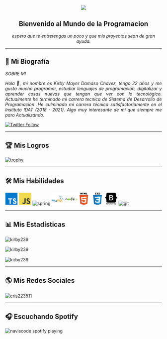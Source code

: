 <p align="center"><img width="120" src="https://user-images.githubusercontent.com/6661165/91657958-61b4fd00-eb00-11ea-9def-dc7ef5367e34.png" />
<h2 align="center">Bienvenido al Mundo de la Programacion</h2></p>
<i><p align="center">espero que te entretengas un poco y que mis proyectos sean de gran ayuda.</p></i>

---

## 📖 Mi Biografía

*SOBRE MI*
<i><p align="justify">Hola 👋, mi nombre es Kirby Mayer Damaso Chavez, tengo 22 años y me gusta mucho programar, estudiar lenguajes de programación, digitalizar y aprender cosas nuevas que tengan que ver con lo tecnológico. Actualmente he terminado mi carrera tecnica de Sistema de Desarrollo de Programacion .He culminado mi carrera técnica satisfactoriamente en el Instituto IDAT (2018 - 2021). Algo muy interesante de mí que siempre me paro Actualizando.</p></i>
[![Twitter Follow](https://img.shields.io/twitter/follow/Cris223511?color=1DA1F2&label=Cris223511&logo=twitter&style=for-the-badge)](https://twitter.com/Cris223511)

---

## 🏆 Mis Logros

[![trophy](https://github-profile-trophy.vercel.app/?username=kirby239&theme=dracula&row=1&column=6)](https://github.com/ryo-ma/github-profile-trophy)

---

## 🛠️ Mis Habilidades
<img src="https://raw.githubusercontent.com/devicons/devicon/master/icons/typescript/typescript-original.svg" alt="typescrip" width="40" height="40"/> <img src="https://raw.githubusercontent.com/devicons/devicon/master/icons/javascript/javascript-original.svg" alt="javascript" width="40" height="40"/> <img src="https://www.vectorlogo.zone/logos/springio/springio-icon.svg" alt="spring" width="40" height="40"/> <img src="https://raw.githubusercontent.com/devicons/devicon/master/icons/mysql/mysql-original-wordmark.svg" alt="mysql" width="40" height="40"/> <img src="https://raw.githubusercontent.com/devicons/devicon/master/icons/nodejs/nodejs-original-wordmark.svg" alt="nodejs" width="40" height="40"/><img src="https://raw.githubusercontent.com/devicons/devicon/master/icons/html5/html5-original-wordmark.svg" alt="html5" width="40" height="40"/> <img src="https://raw.githubusercontent.com/devicons/devicon/master/icons/css3/css3-original-wordmark.svg" alt="css3" width="40" height="40"/> <img src="https://raw.githubusercontent.com/devicons/devicon/master/icons/bootstrap/bootstrap-plain-wordmark.svg" alt="bootstrap" width="40" height="40"/> <!--<img src="https://raw.githubusercontent.com/devicons/devicon/master/icons/cplusplus/cplusplus-original.svg" alt="cplusplus" width="40" height="40"/> <img src="https://raw.githubusercontent.com/devicons/devicon/master/icons/python/python-original.svg" alt="python" width="40" height="40"/>--> <img src="https://www.vectorlogo.zone/logos/git-scm/git-scm-icon.svg" alt="git" width="40" height="40"/> <!-- <img src="https://raw.githubusercontent.com/devicons/devicon/master/icons/postgresql/postgresql-original-wordmark.svg" alt="postgresql" width="40" height="40"/>-->  

<!-- <img src="https://www.svgrepo.com/show/303229/microsoft-sql-server-logo.svg" alt="mssql" width="40" height="40"/>  <img src="https://raw.githubusercontent.com/devicons/devicon/master/icons/php/php-original.svg" alt="php" width="40" height="40"/>  <img src="https://raw.githubusercontent.com/devicons/devicon/master/icons/android/android-original-wordmark.svg" alt="android" width="40" height="40"/>  <img src="https://www.vectorlogo.zone/logos/springio/springio-icon.svg" alt="spring" width="40" height="40"/>  <img src="https://www.vectorlogo.zone/logos/getpostman/getpostman-icon.svg" alt="postman" width="40" height="40"/>  <img src="https://www.vectorlogo.zone/logos/adobe_illustrator/adobe_illustrator-icon.svg" alt="illustrator" width="40" height="40"/> <img src="https://raw.githubusercontent.com/devicons/devicon/master/icons/photoshop/photoshop-line.svg" alt="photoshop" width="40" height="40"/>-->

---

## 📊 Mis Estadísticas

<p><img align="center" src="https://github-readme-stats.vercel.app/api?username=kirby239&show_icons=true&locale=en" alt="kirby239" width="500"/></p>
<p><img align="center" src="https://github-readme-streak-stats.herokuapp.com/?user=kirby239&" alt="kirby239" width="500"/></p>
<p><img align="center" src="https://github-readme-stats.vercel.app/api/top-langs?username=kirby239&show_icons=true&locale=en&layout=compact" alt="kirby239" width="500" /></p>

---

## 🌎 Mis Redes Sociales

<p align="left">
<a href="https://fb.com/kirbygod1" target="blank"><img align="center" src="https://raw.githubusercontent.com/rahuldkjain/github-profile-readme-generator/master/src/images/icons/Social/facebook.svg" alt="cris223511" height="30" width="40" /></a>
  <!--
<a href="https://twitter.com/cris223511" target="blank"><img align="center" src="https://raw.githubusercontent.com/rahuldkjain/github-profile-readme-generator/master/src/images/icons/Social/twitter.svg" alt="cris223511" height="30" width="40" /></a>
<a href="https://instagram.com/chris.antps_18" target="blank"><img align="center" src="https://raw.githubusercontent.com/rahuldkjain/github-profile-readme-generator/master/src/images/icons/Social/instagram.svg" alt="chris.antps_18" height="30" width="40" /></a>
<a href="https://www.youtube.com/channel/UC9CdEoE4egh0uHrHMn7J5lA" target="blank"><img align="center" src="https://raw.githubusercontent.com/rahuldkjain/github-profile-readme-generator/master/src/images/icons/Social/youtube.svg" alt="christopher ps" height="30" width="40" /></a>
<a href="https://discord.gg/Undefine2K#7750" target="blank"><img align="center" src="https://raw.githubusercontent.com/rahuldkjain/github-profile-readme-generator/master/src/images/icons/Social/discord.svg" alt="Undefine2K#7750" height="30" width="40" /></a>
<a href="https://www.linkedin.com/in/cris223511/" target="blank"><img align="center" src="https://raw.githubusercontent.com/rahuldkjain/github-profile-readme-generator/master/src/images/icons/Social/linked-in-alt.svg" alt="christopher PS" height="30" width="40" /></a>
</p>-->

---

## 🎧 Escuchando Spotify

<img src="https://spotify-now-playing-kappa.vercel.app/api/spotify-playing" alt="naviscode spotify playing" width="350" />
